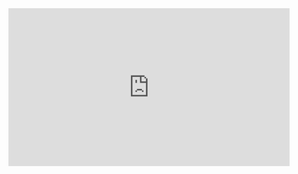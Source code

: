 <iframe width="560" height="315" src="https://www.youtube.com/embed/rBMS__1IIlI" frameborder="0" allow="accelerometer; autoplay; clipboard-write; encrypted-media; gyroscope; picture-in-picture" allowfullscreen></iframe>